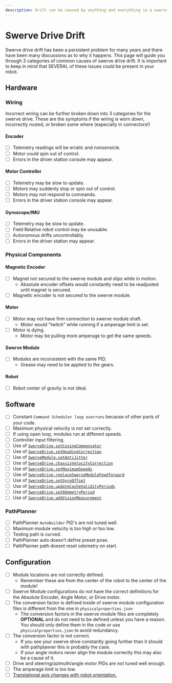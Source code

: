 ```yaml
---
description: Drift can be caused by anything and everything in a swerve drive...
---
```


# Swerve Drive Drift

Swerve drive drift has been a persistent problem for many years and there have been many discussions as to why it happens. This page will guide you through 3 categories of common causes of swerve drive drift. It is important to keep in mind that SEVERAL of these issues could be present in your robot.

## Hardware

### Wiring

Incorrect wiring can be further broken down into 3 categories for the swerve drive. These are the symptoms if the wiring is worn down, incorrectly routed, or broken some where (especially in connectors!)&#x20;

#### Encoder

* [ ] Telemetry readings will be erratic and nonsensicle.&#x20;
* [ ] Motor could spin out of control.
* [ ] Errors in the driver station console may appear.

#### Motor Controller

* [ ] Telemetry may be slow to update.
* [ ] Motors may suddenly stop or spin out of control.
* [ ] Motors may not respond to commands.
* [ ] Errors in the driver station console may appear.

#### Gyroscope/IMU

* [ ] Telemetry may be slow to update.
* [ ] Field Relative robot control may be unusable.
* [ ] Autonomous drifts uncontrollably.
* [ ] Errors in the driver station may appear.

### Physical Components

#### Magnetic Encoder

* [ ] Magnet not secured to the swerve module and slips while in motion.&#x20;
  * Absolute encoder offsets would constantly need to be readjusted until magnet is secured.
* [ ] Magnetic encoder is not secured to the swerve module.

#### Motor

* [ ] Motor may not have firm connection to swerve module shaft.
  * Motor would "twitch" while running if a amperage limit is set.
* [ ] Motor is dying.
  * Motor may be pulling more amperage to get the same speeds.

#### Swerve Module

* [ ] Modules are inconsistent with the same PID.
  * Grease may need to be applied to the gears.

#### Robot

* [ ] Robot center of gravity is not ideal.

## Software

* [ ] Constant `Command Scheduler loop overruns` because of other parts of your code.
* [ ] Maximum physical velocity is not set correctly.
* [ ] If using open loop, modules run at different speeds.
* [ ] Controller input filtering.
* [ ] Use of [`SwerveDrive.setCosineCompensator`](https://broncbotz3481.github.io/YAGSL/swervelib/SwerveDrive.html#setCosineCompensator\(boolean\))
* [ ] Use of [`SwerveDrive.setHeadingCorrection`](https://broncbotz3481.github.io/YAGSL/swervelib/SwerveDrive.html#setHeadingCorrection\(boolean\))
* [ ] Use of  [`SwerveModule.setAntiJitter`](https://broncbotz3481.github.io/YAGSL/swervelib/SwerveModule.html#setAntiJitter\(boolean\))
* [ ] Use of  [`SwerveDrive.chassisVelocityCorrection`](https://broncbotz3481.github.io/YAGSL/swervelib/SwerveDrive.html#chassisVelocityCorrection)
* [ ] Use of [`SwerveDrive.setMaximumSpeeds`](https://broncbotz3481.github.io/YAGSL/swervelib/SwerveDrive.html#setMaximumSpeeds\(double,double,double\))
* [ ] Use of [`SwerveDrive.replaceSwerveModuleFeedforward`](https://broncbotz3481.github.io/YAGSL/swervelib/SwerveDrive.html#replaceSwerveModuleFeedforward\(edu.wpi.first.math.controller.SimpleMotorFeedforward\))
* [ ] Use of [`SwerveDrive.setGyroOffset`](https://broncbotz3481.github.io/YAGSL/swervelib/SwerveDrive.html#setMaximumSpeeds\(double,double,double\))
* [ ] Use of [`SwerveDrive.updateCacheValidityPeriods`](https://broncbotz3481.github.io/YAGSL/swervelib/SwerveDrive.html#updateCacheValidityPeriods\(long,long,long\))
* [ ] Use of [`SwerveDrive.setOdometryPeriod`](https://broncbotz3481.github.io/YAGSL/swervelib/SwerveDrive.html#setOdometryPeriod\(double\))
* [ ] Use of [`SwerveDrive.addVisionMeasurement`](https://broncbotz3481.github.io/YAGSL/swervelib/SwerveDrive.html#addVisionMeasurement\(edu.wpi.first.math.geometry.Pose2d,double\))

### PathPlanner

* [ ] PathPlanner `AutoBuilder` PID's are not tuned well.
* [ ] Maximum module velocity is too high or too low.
* [ ] Testing path is curved.
* [ ] PathPlanner auto doesn't define preset pose.
* [ ] PathPlanner path doesnt reset odometry on start.

## Configuration

* [ ] Module locations are not correctly defined.
  * Remember these are from the center of the robot to the center of the module!
* [ ] Swerve Module configurations do not have the correct definitions for the Absolute Encoder, Angle Motor, or Drive motor.
* [ ] The conversion factor is defined inside of swerve module configuration files is different from the one in `physicalproperties.json`
  * The conversion factors in the swerve module files are completely **OPTIONAL** and do not need to be defined unless you have a reason. You should only define them in the code or use `physicalproperties.json` to avoid redundancy.
* [ ] The conversion factor is not correct.
  * If you see your swerve drive constantly going further than it should with pathplanner this is probably the case.
  * If your angle motors never align the module correctly this may also be a cause of it.
* [ ] Drive and steering/azimuth/angle motor PIDs are not tuned well enough.
* [ ] The amperage limit is too low.
* [ ] [Translational axis changes with robot orientation.](the-eight-steps.md)
